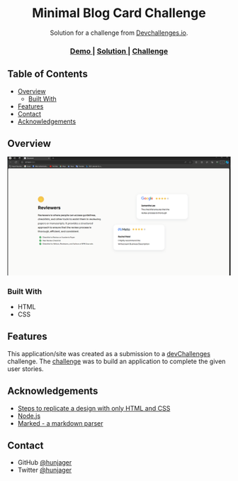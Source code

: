 <!-- Please update value in the {}  -->

<h1 align="center">Minimal Blog Card Challenge</h1>

<div align="center">
   Solution for a challenge from  <a href="http://devchallenges.io" target="_blank">Devchallenges.io</a>.
</div>

<div align="center">
  <h3>
    <a href="https://github.com/hunjager/dev-challenges-2024/tree/main/Testimonial%20Page%20Challenge">
      Demo
    </a>
    <span> | </span>
    <a href="https://github.com/hunjager/dev-challenges-2024/tree/main/Testimonial%20Page%20Challenge">
      Solution
    </a>
    <span> | </span>
    <a href="https://devchallenges.io/challenge/testimonial-page">
      Challenge
    </a>
  </h3>
</div>

<!-- TABLE OF CONTENTS -->

## Table of Contents

- [Overview](#overview)
  - [Built With](#built-with)
- [Features](#features)
- [Contact](#contact)
- [Acknowledgements](#acknowledgements)

<!-- OVERVIEW -->

## Overview

<img src="testimonial.png" alt="Screenshot of work done">

### Built With

<!-- This section should list any major frameworks that you built your project using. Here are a few examples.-->

- HTML
- CSS

## Features

<!-- List the features of your application or follow the template. Don't share the figma file here :) -->

This application/site was created as a submission to a [devChallenges](https://devchallenges.io/challenges) challenge. The [challenge](https://devchallenges.io/challenge/testimonial-page) was to build an application to complete the given user stories.


## Acknowledgements

<!-- This section should list any articles or add-ons/plugins that helps you to complete the project. This is optional but it will help you in the future. For exmpale -->

- [Steps to replicate a design with only HTML and CSS](https://devchallenges-blogs.web.app/how-to-replicate-design/)
- [Node.js](https://nodejs.org/)
- [Marked - a markdown parser](https://github.com/chjj/marked)

## Contact

- GitHub [@hunjager](https://github.com/hunjager)
- Twitter [@hunjager](https://twitter.com/hunjager)
